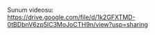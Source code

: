 Sunum videosu:<br>
https://drive.google.com/file/d/1k2GFXTMD-0tBDbnV6zp5lC3MoJoCTH9n/view?usp=sharing

